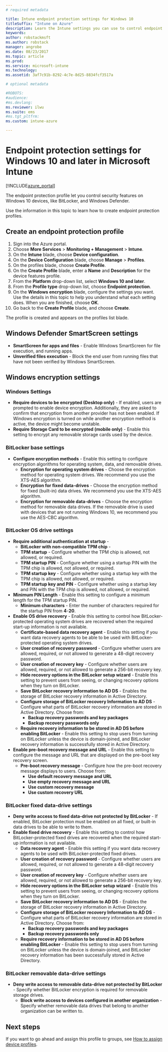 ```yaml
---
# required metadata

title: Intune endpoint protection settings for Windows 10
titleSuffix: "Intune on Azure"
description: Learn the Intune settings you can use to control endpoint protection settings like BitLocker on Windows 10 devices."
keywords:
author: robstackmsft
ms.author: robstack
manager: angrobe
ms.date: 08/23/2017
ms.topic: article
ms.prod:
ms.service: microsoft-intune
ms.technology:
ms.assetid: 3af7c91b-8292-4c7e-8d25-8834fcf3517a

# optional metadata

#ROBOTS:
#audience:
#ms.devlang:
ms.reviewer: ilwu
ms.suite: ems
#ms.tgt_pltfrm:
ms.custom: intune-azure

---
```


# Endpoint protection settings for Windows 10 and later in Microsoft Intune

[!INCLUDE[azure_portal](./includes/azure_portal.md)]

The endpoint protection profile let you control security features on Windows 10 devices, like BitLocker, and Windows Defender.

Use the information in this topic to learn how to create endpoint protection profiles.

## Create an endpoint protection profile

1. Sign into the Azure portal.
2. Choose **More Services** > **Monitoring + Management** > **Intune**.
3. On the **Intune** blade, choose **Device configuration**.
2. On the **Device Configuration** blade, choose **Manage** > **Profiles**.
3. On the profiles blade, choose **Create Profile**.
4. On the **Create Profile** blade, enter a **Name** and **Description** for the device features profile.
5. From the **Platform** drop-down list, select **Windows 10 and later**.
6. From the **Profile type** drop-down list, choose **Endpoint protection**.
7. On the **Windows encryption** blade, configure the settings you want. Use the details in this topic to help you understand what each setting does. When you are finished, choose **OK**.
8. Go back to the **Create Profile** blade, and choose **Create**.

The profile is created and appears on the profiles list blade.

## Windows Defender SmartScreen settings

- **SmartScreen for apps and files** - Enable Windows SmartScreen for file execution, and running apps.
- **Unverified files execution** - Block the end user from running files that have not been verified by Windows SmartScreen.

## Windows encryption settings

### Windows Settings

- **Require devices to be encrypted (Desktop only)** - If enabled, users are prompted to enable device encryption. Additionally, they are asked to confirm that encryption from another provider has not been enabled. If Windows encryption is turned on while another encryption method is active, the device might become unstable.
- **Require Storage Card to be encrypted (mobile only)** - Enable this setting to encrypt any removable storage cards used by the device.


### BitLocker base settings

- **Configure encryption methods** - Enable this setting to configure encryption algorithms for operating system, data, and removable drives.
	- **Encryption for operating system drives** - Choose the encryption method for operating system drives. We recommend you use the XTS-AES algorithm.
	- **Encryption for fixed data-drives** - Choose the encryption method for fixed (built-in) data drives. We recommend you use the XTS-AES algorithm.
	- **Encryption for removable data-drives** - Choose the encryption method for removable data drives. If the removable drive is used with devices that are not running Windows 10, we recommend you use the AES-CBC algorithm.


### BitLocker OS drive settings

- **Require additional authentication at startup** -
	- **BitLocker with non-compatible TPM chip** -
	- **TPM startup** - Configure whether the TPM chip is allowed, not allowed, or required.
	- **TPM startup PIN** - Configure whether using a startup PIN with the TPM chip is allowed, not allowed, or required.
	- **TPM startup key** - Configure whether using a startup key with the TPM chip is allowed, not allowed, or required.
	- **TPM startup key and PIN** - Configure whether using a startup key and PIN with the TPM chip is allowed, not allowed, or required.
- **Minimum PIN Length** - Enable this setting to configure a minimum length for the TPM startup PIN.
	- **Minimum characters** - Enter the number of characters required for the startup PIN from **4**-**20**.
- **Enable OS drive recovery** - Enable this setting to control how BitLocker-protected operating system drives are recovered when the required start-up information is not available.
	- **Certificate-based data recovery agent** - Enable this setting if you want data recovery agents to be able to be used with BitLocker-protected operating system drives.
	- **User creation of recovery password** - Configure whether users are allowed, required, or not allowed to generate a 48-digit recovery password.
	- **User creation of recovery key** - Configure whether users are allowed, required, or not allowed to generate a 256-bit recovery key.
	- **Hide recovery options in the BitLocker setup wizard** - Enable this setting to prevent users from seeing, or changing recovery options when they turn on BitLocker.
	- **Save BitLocker recovery information to AD DS** - Enables the storage of BitLocker recovery information in Active Directory.
	- **Configure storage of BitLocker recovery Information to AD DS** - Configure what parts of BitLocker recovery information are stored in Active Directory. Choose from:
		- **Backup recovery passwords and key packages**
		- **Backup recovery passwords only**
	- **Require recovery information to be stored in AD DS before enabling BitLocker** - Enable this setting to stop users from turning on BitLocker unless the device is domain-joined, and BitLocker recovery information is successfully stored in Active Directory.
- **Enable pre-boot recovery message and URL** - Enable this setting to configure the message and URL that are displayed on the pre-boot key recovery screen.
	- **Pre-boot recovery message** - Configure how the pre-boot recovery message displays to users. Choose from:
		- **Use default recovery message and URL**
		- **Use empty recovery message and URL**
		- **Use custom recovery message**
		- **Use custom recovery URL**


### BitLocker fixed data-drive settings

- **Deny write access to fixed data-drive not protected by BitLocker** - If enabled, BitLocker protection must be enabled on all fixed, or built-in data drives to be able to write to them.
- **Enable fixed drive recovery** - Enable this setting to control how BitLocker-protected fixed drives are recovered when the required start-up information is not available.
	- **Data recovery agent** - Enable this setting if you want data recovery agents to be used with BitLocker-protected fixed drives.
	- **User creation of recovery password** - Configure whether users are allowed, required, or not allowed to generate a 48-digit recovery password.  
	- **User creation of recovery key** - Configure whether users are allowed, required, or not allowed to generate a 256-bit recovery key.
	- **Hide recovery options in the BitLocker setup wizard** - Enable this setting to prevent users from seeing, or changing recovery options when they turn on BitLocker.
	- **Save BitLocker recovery information to AD DS** - Enables the storage of BitLocker recovery information in Active Directory.
	- **Configure storage of BitLocker recovery Information to AD DS** - Configure what parts of BitLocker recovery information are stored in Active Directory. Choose from:
		- **Backup recovery passwords and key packages**
		- **Backup recovery passwords only**
	- **Require recovery information to be stored in AD DS before enabling BitLocker** - Enable this setting to stop users from turning on BitLocker unless the device is domain-joined, and BitLocker recovery information has been successfully stored in Active Directory.


### BitLocker removable data-drive settings

- **Deny write access to removable data-drive not protected by BitLocker** - Specify whether BitLocker encryption is required for removable storage drives.
	- **Block write access to devices configured in another organization** - Specify whether removable data drives that belong to another organization can be written to.



## Next steps

If you want to go ahead and assign this profile to groups, see [How to assign device profiles](device-profile-assign.md).
